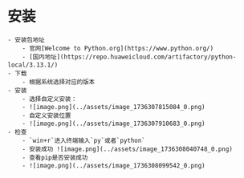 # 安装
	- 安装包地址
		- 官网[Welcome to Python.org](https://www.python.org/)
		- [国内地址](https://repo.huaweicloud.com/artifactory/python-local/3.13.1/)
	- 下载
		- 根据系统选择对应的版本
	- 安装
		- 选择自定义安装：
		- ![image.png](../assets/image_1736307815084_0.png)
		- 自定义安装位置
		- ![image.png](../assets/image_1736307910683_0.png)
	- 检查
		- `win+r`进入终端输入`py`或者`python`
		- 安装成功 ![image.png](../assets/image_1736308040748_0.png)
		- 查看pip是否安装成功
		- ![image.png](../assets/image_1736308099542_0.png)